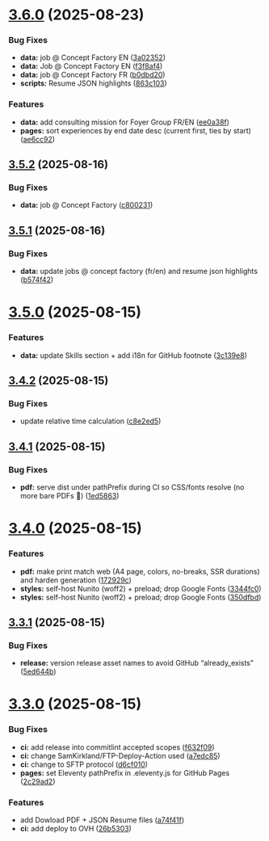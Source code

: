 # [3.6.0](https://github.com/nighcrawl/cv/compare/v3.5.2...v3.6.0) (2025-08-23)


### Bug Fixes

* **data:** job @ Concept Factory EN ([3a02352](https://github.com/nighcrawl/cv/commit/3a02352385f25eefb78e0edc4a206332975b5359))
* **data:** Job @ Concept Factory EN ([f3f8af4](https://github.com/nighcrawl/cv/commit/f3f8af43392ed1a0044eee4cfa02b35fa3ffa52b))
* **data:** job @ Concept Factory FR ([b0dbd20](https://github.com/nighcrawl/cv/commit/b0dbd200c90c4df2c133b4bae4b1df21077ce17c))
* **scripts:** Resume JSON highlights ([863c103](https://github.com/nighcrawl/cv/commit/863c103d670d34b11179f0ea18a577396bf36cd7))


### Features

* **data:** add consulting mission for Foyer Group FR/EN ([ee0a38f](https://github.com/nighcrawl/cv/commit/ee0a38fba626164e6805c0574f336ea44eaf2b96))
* **pages:** sort experiences by end date desc (current first, ties by start) ([ae6cc92](https://github.com/nighcrawl/cv/commit/ae6cc923c5fd7f391b1579b44ee66c1b1383125c))

## [3.5.2](https://github.com/nighcrawl/cv/compare/v3.5.1...v3.5.2) (2025-08-16)


### Bug Fixes

* **data:** job @ Concept Factory ([c800231](https://github.com/nighcrawl/cv/commit/c80023129e6551f213433e33770e8064eb4ea800))

## [3.5.1](https://github.com/nighcrawl/cv/compare/v3.5.0...v3.5.1) (2025-08-16)


### Bug Fixes

* **data:** update jobs @ concept factory (fr/en) and resume json highlights ([b574f42](https://github.com/nighcrawl/cv/commit/b574f4248302b60952235e6bcc6793aa6459b637))

# [3.5.0](https://github.com/nighcrawl/cv/compare/v3.4.2...v3.5.0) (2025-08-15)


### Features

* **data:** update Skills section + add i18n for GitHub footnote ([3c139e8](https://github.com/nighcrawl/cv/commit/3c139e899050524f0cd969175a3a6d1e7c0e0a06))

## [3.4.2](https://github.com/nighcrawl/cv/compare/v3.4.1...v3.4.2) (2025-08-15)


### Bug Fixes

* update relative time calculation ([c8e2ed5](https://github.com/nighcrawl/cv/commit/c8e2ed5fb01c2c9aba5499bc54a52b873884fd3f))

## [3.4.1](https://github.com/nighcrawl/cv/compare/v3.4.0...v3.4.1) (2025-08-15)


### Bug Fixes

* **pdf:** serve dist under pathPrefix during CI so CSS/fonts resolve (no more bare PDFs 🤞) ([1ed5863](https://github.com/nighcrawl/cv/commit/1ed586303f43c5e26256ba2d0511c57d394cae2f))

# [3.4.0](https://github.com/nighcrawl/cv/compare/v3.3.1...v3.4.0) (2025-08-15)


### Features

* **pdf:** make print match web (A4 page, colors, no-breaks, SSR durations) and harden generation ([172929c](https://github.com/nighcrawl/cv/commit/172929cf9171f1ce32d5f7501fb4a3b752d1cc00))
* **styles:** self-host Nunito (woff2) + preload; drop Google Fonts ([3344fc0](https://github.com/nighcrawl/cv/commit/3344fc08c4fb9623090ae04892367dddb4e7959d))
* **styles:** self-host Nunito (woff2) + preload; drop Google Fonts ([350dfbd](https://github.com/nighcrawl/cv/commit/350dfbd5176f05f40cedd6d38914f0d534d67eda))

## [3.3.1](https://github.com/nighcrawl/cv/compare/v3.3.0...v3.3.1) (2025-08-15)


### Bug Fixes

* **release:** version release asset names to avoid GitHub “already_exists” ([5ed644b](https://github.com/nighcrawl/cv/commit/5ed644bbf3b69c7c0414ff2aabd665eb8afd80b6))

# [3.3.0](https://github.com/nighcrawl/cv/compare/v3.2.0...v3.3.0) (2025-08-15)


### Bug Fixes

* **ci:** add release into commitlint accepted scopes ([f632f09](https://github.com/nighcrawl/cv/commit/f632f09e3762cb8b04f8ba194372c5952319435a))
* **ci:** change SamKirkland/FTP-Deploy-Action used ([a7edc85](https://github.com/nighcrawl/cv/commit/a7edc8590290b8afd89c5dbf6bfcb04dc2e29871))
* **ci:** change to SFTP protocol ([d6cf010](https://github.com/nighcrawl/cv/commit/d6cf010948f2e486508938c75342934aeeef0bc1))
* **pages:** set Eleventy pathPrefix in .eleventy.js for GitHub Pages ([2c29ad2](https://github.com/nighcrawl/cv/commit/2c29ad265040ca7b328642afdaf400d9bd0cb00c))


### Features

* add Dowload PDF + JSON Resume files ([a74f41f](https://github.com/nighcrawl/cv/commit/a74f41fd401704c93cc6cf88ab1f41230de44b3d))
* **ci:** add deploy to OVH ([26b5303](https://github.com/nighcrawl/cv/commit/26b53036c4866371e453e968078f47d42aba3114))
